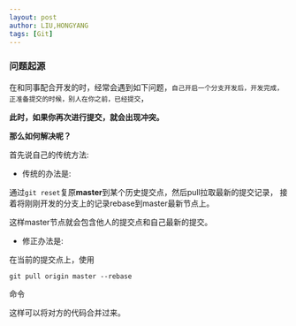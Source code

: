 ```yaml
---
layout: post
author: LIU,HONGYANG
tags: [Git]
---
```

### 问题起源

在和同事配合开发的时，经常会遇到如下问题，`自己开启一个分支开发后，开发完成，正准备提交的时候，别人在你之前，已经提交`，

**此时，如果你再次进行提交，就会出现冲突。**

**那么如何解决呢？**

首先说自己的传统方法:

- 传统的办法是:

通过`git reset`复原**master**到某个历史提交点，然后pull拉取最新的提交记录，
接着将刚刚开发的分支上的记录rebase到master最新节点上。

这样master节点就会包含他人的提交点和自己最新的提交。

- 修正办法是:

在当前的提交点上，使用

```
git pull origin master --rebase
```
命令

这样可以将对方的代码合并过来。
